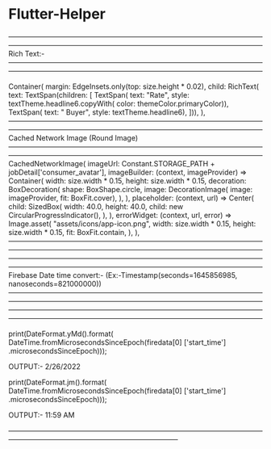 # Flutter-Helper
————————————————————————————————————————————————————————————————————————
Rich Text:-
————————————————————————————————————————————————————————————————————————

Container(
  margin: EdgeInsets.only(top: size.height * 0.02),
  child: RichText(
      text: TextSpan(children: [
    TextSpan(
        text: "Rate",
        style: textTheme.headline6.copyWith(
            color: themeColor.primaryColor)),
    TextSpan(
        text: " Buyer", style: textTheme.headline6),
  ])),
),
————————————————————————————————————————————————————————————————————————
Cached Network Image (Round Image)
————————————————————————————————————————————————————————————————————————
CachedNetworkImage(
  imageUrl: Constant.STORAGE_PATH +
      jobDetail['consumer_avatar'],
  imageBuilder: (context, imageProvider) =>
      Container(
    width: size.width * 0.15,
    height: size.width * 0.15,
    decoration: BoxDecoration(
      shape: BoxShape.circle,
      image: DecorationImage(
          image: imageProvider,
          fit: BoxFit.cover),
    ),
  ),
  placeholder: (context, url) => Center(
    child: SizedBox(
      width: 40.0,
      height: 40.0,
      child: new CircularProgressIndicator(),
    ),
  ),
  errorWidget: (context, url, error) =>
      Image.asset(
    "assets/icons/app-icon.png",
    width: size.width * 0.15,
    height: size.width * 0.15,
    fit: BoxFit.contain,
  ),
),
————————————————————————————————————————————————————————————————————————————————————————————————————————————————————————————————————————————————
Firebase Date time convert:- (Ex:-Timestamp(seconds=1645856985, nanoseconds=821000000))
————————————————————————————————————————————————————————————————————————————————————————————————————————————————————————————————————————————————

print(DateFormat.yMd().format(
    DateTime.fromMicrosecondsSinceEpoch(firedata[0]
            ['start_time']
        .microsecondsSinceEpoch)));

OUTPUT:-  2/26/2022


print(DateFormat.jm().format(
    DateTime.fromMicrosecondsSinceEpoch(firedata[0]
            ['start_time']
        .microsecondsSinceEpoch)));

OUTPUT:-  11:59 AM

————————————————————————————————————————————————————————————

